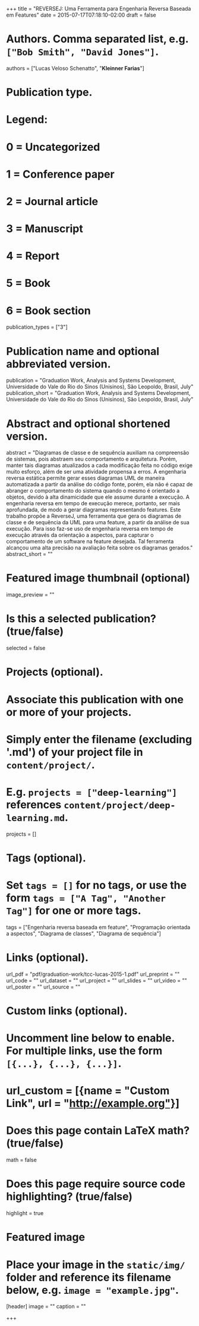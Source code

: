 +++
title = "REVERSEJ: Uma Ferramenta para Engenharia Reversa Baseada em Features"
date = 2015-07-17T07:18:10-02:00
draft = false

# Authors. Comma separated list, e.g. `["Bob Smith", "David Jones"]`.
authors = ["Lucas Veloso Schenatto", "**Kleinner Farias**"]

# Publication type.
# Legend:
# 0 = Uncategorized
# 1 = Conference paper
# 2 = Journal article
# 3 = Manuscript
# 4 = Report
# 5 = Book
# 6 = Book section
publication_types = ["3"]

# Publication name and optional abbreviated version.
publication = "Graduation Work, Analysis and Systems Development, Universidade do Vale do Rio do Sinos (Unisinos), São Leopoldo, Brasil, July"
publication_short = "Graduation Work, Analysis and Systems Development, Universidade do Vale do Rio do Sinos (Unisinos), São Leopoldo, Brasil, July"

# Abstract and optional shortened version.
abstract = "Diagramas de classe e de sequência auxiliam na compreensão de sistemas, pois abstraem seu comportamento e arquitetura. Porém, manter tais diagramas atualizados a cada modificação feita no código exige muito esforço, além de ser uma atividade propensa a erros. A engenharia reversa estática permite gerar esses diagramas UML de maneira automatizada a partir da análise do código fonte, porém, ela não é capaz de abranger o comportamento do sistema quando o mesmo é orientado a objetos, devido à alta dinamicidade que ele assume durante a execução. A engenharia reversa em tempo de execução merece, portanto, ser mais aprofundada, de modo a gerar diagramas representando features. Este trabalho propõe a ReverseJ, uma ferramenta que gera os diagramas de classe e de sequência da UML para uma feature, a partir da análise de sua execução. Para isso faz-se uso de engenharia reversa em tempo de execução através da orientação a aspectos, para capturar o comportamento de um software na feature desejada. Tal ferramenta alcançou uma alta precisão na avaliação feita sobre os diagramas gerados."
abstract_short = ""

# Featured image thumbnail (optional)
image_preview = ""

# Is this a selected publication? (true/false)
selected = false

# Projects (optional).
#   Associate this publication with one or more of your projects.
#   Simply enter the filename (excluding '.md') of your project file in `content/project/`.
#   E.g. `projects = ["deep-learning"]` references `content/project/deep-learning.md`.
projects = []

# Tags (optional).
#   Set `tags = []` for no tags, or use the form `tags = ["A Tag", "Another Tag"]` for one or more tags.
tags = ["Engenharia reversa baseada em feature", "Programação orientada a aspectos", "Diagrama de classes", "Diagrama de sequência"]

# Links (optional).
url_pdf = "pdf/graduation-work/tcc-lucas-2015-1.pdf"
url_preprint = ""
url_code = ""
url_dataset = ""
url_project = ""
url_slides = ""
url_video = ""
url_poster = ""
url_source = ""

# Custom links (optional).
#   Uncomment line below to enable. For multiple links, use the form `[{...}, {...}, {...}]`.
# url_custom = [{name = "Custom Link", url = "http://example.org"}]

# Does this page contain LaTeX math? (true/false)
math = false

# Does this page require source code highlighting? (true/false)
highlight = true

# Featured image
# Place your image in the `static/img/` folder and reference its filename below, e.g. `image = "example.jpg"`.
[header]
image = ""
caption = ""

+++
